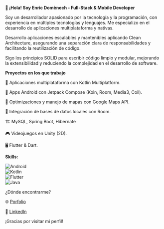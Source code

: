 **👋 ¡Hola! Soy Enric Domènech - Full-Stack & Mobile Developer**


Soy un desarrollador apasionado por la tecnología y la programación, con experiencia en múltiples tecnologías y lenguajes. Me especializo en el desarrollo de aplicaciones multiplataforma y nativas.

Desarrollo aplicaciones escalables y mantenibles aplicando Clean Architecture, asegurando una separación clara de responsabilidades y facilitando la reutilización de código.

Sigo los principios SOLID para escribir código limpio y modular, mejorando la extensibilidad y reduciendo la complejidad en el desarrollo de software.


**Proyectos en los que trabajo**

   📌 Aplicaciones multiplataforma con Kotlin Multiplatform.

   📱 Apps Android con Jetpack Compose (Koin, Room, Media3, Coil).

   🚀 Optimizaciones y manejo de mapas con Google Maps API.

   📂 Integración de bases de datos locales con Room.

   🏗️ MySQL, Spring Boot, Hibernate

   🎮 Videojuegos en Unity (2D).

   🖥️ Flutter & Dart.

**Skills:**

![Android](https://img.shields.io/badge/Android-3DDC84?style=for-the-badge&logo=android&logoColor=white&labelColor=101010)</br>
![Kotlin](https://img.shields.io/badge/Kotlin-7F52FF?style=for-the-badge&logo=kotlin&logoColor=white&labelColor=101010)</br>
![Flutter](https://img.shields.io/badge/Flutter-02569B?style=for-the-badge&logo=flutter&logoColor=white&labelColor=101010)</br>
![Java](https://img.shields.io/badge/Java-007396?style=for-the-badge&logo=java&logoColor=white&labelColor=101010)</br>



¿Dónde encontrarme?

🌐 [Porfolio](https://enric160493.wixsite.com/enric-domenech)
    
💼 [LinkedIn](https://www.linkedin.com/in/enric-dom%C3%A8nech-aisa-1384941aa/)

¡Gracias por visitar mi perfil!
